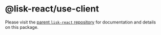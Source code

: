 # @lisk-react/use-client

Please visit the [parent `lisk-react` repository](https://github.com/endrohq/lisk-react) for documentation and details on this package.
